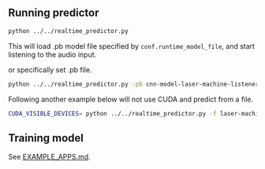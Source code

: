 ## Running predictor

```sh
python ../../realtime_predictor.py
```

This will load .pb model file specified by `conf.runtime_model_file`, and start listening to the audio input.

or specifically set .pb file.

```sh
python ../../realtime_predictor.py -pb cnn-model-laser-machine-listener.pb
```

Following another example below will not use CUDA and predict from a file.

```sh
CUDA_VISIBLE_DEVICES= python ../../realtime_predictor.py -f laser-machine-listener/data/cutting_not_in_focus/paper_cutting_not_in_focus.wav
```

## Training model

See [EXAMPLE_APPS.md](../../EXAMPLE_APPS.md).


